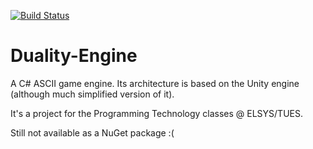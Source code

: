 [![Build Status](https://travis-ci.org/kristyanYochev/Duality-Engine.svg?branch=master)](https://travis-ci.org/kristyanYochev/Duality-Engine)

# Duality-Engine
A C# ASCII game engine. Its architecture is based on the Unity engine (although much simplified version of it).

It's a project for the Programming Technology classes @ ELSYS/TUES.

Still not available as a NuGet package :(
